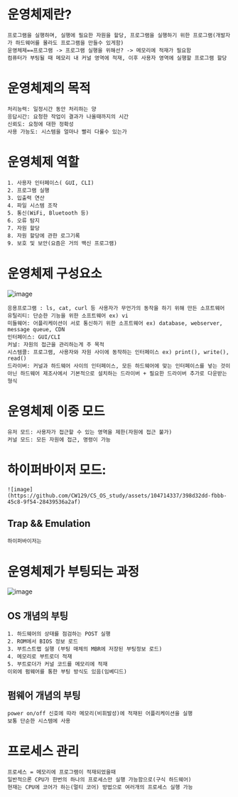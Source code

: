 # 운영체제란?

    프로그램을 실행하며, 실행에 필요한 자원을 할당, 프로그램을 실행하기 위한 프로그램(개발자가 하드웨어를 몰라도 프로그램을 만들수 있게함)   
    운영체제==프로그램 -> 프로그램 실행을 위해선? -> 메모리에 적재가 필요함   
    컴퓨터가 부팅될 때 메모리 내 커널 영역에 적재, 이후 사용자 영역에 실행할 프로그램 할당
# 운영체제의 목적
    처리능력: 일정시간 동안 처리하는 양
    응답시간: 요청한 작업이 결과가 나올때까지의 시간
    신뢰도: 요청에 대한 정확성
    사용 가능도: 시스템을 얼마나 빨리 다룰수 있는가
# 운영체제 역할
    1. 사용자 인터페이스( GUI, CLI)
    2. 프로그램 실행
    3. 입출력 연산
    4. 파일 시스템 조작
    5. 통신(WiFi, Bluetooth 등)
    6. 오류 탐지
    7. 자원 할당
    8. 자원 할당에 관한 로그기록
    9. 보호 및 보안(요즘은 거의 백신 프로그램)
# 운영체제 구성요소
![image](https://github.com/CW129/CS_OS_study/assets/104714337/8b86f7df-3a26-42b8-85fe-18bee4cf68ec)    

    응용프로그램 : ls, cat, curl 등 사용자가 무언가의 동작을 하기 위해 만든 소프트웨어
    유틸리티: 단순한 기능을 위한 소프트웨어 ex) vi
    미들웨어: 어플리케이션이 서로 통신하기 위한 소프트웨어 ex) database, webserver, message queue, CDN
    인터페이스: GUI/CLI
    커널: 자원의 접근을 관리하는게 주 목적 
    시스템콜: 프로그램, 사용자와 자원 사이에 동작하는 인터페이스 ex) print(), write(), read()
    드라이버: 커널과 하드웨어 사이의 인터페이스, 모든 하드웨어에 맞는 인터페이스를 넣는 것이 아닌 하드웨어 제조사에서 기본적으로 설치하는 드라이버 + 필요한 드라이버 추가로 다운받는 형식
    
# 운영체제 이중 모드
    유저 모드: 사용자가 접근할 수 있는 영역을 제한(자원에 접근 불가)
    커널 모드: 모든 자원에 접근, 명령이 가능
   
# 하이퍼바이저 모드:
    ![image](https://github.com/CW129/CS_OS_study/assets/104714337/398d32dd-fbbb-45c8-9f54-28439536a2af)
## Trap && Emulation
    하이퍼바이저는 
    
# 운영체제가 부팅되는 과정
![image](https://github.com/CW129/CS_OS_study/assets/104714337/a9025782-9005-4e89-a654-7729254c0885)
## OS 개념의 부팅
    1. 하드웨어의 상태를 점검하는 POST 실행
    2. ROM에서 BIOS 정보 로드
    3. 부트스트랩 실행 (부팅 매체의 MBR에 저장된 부팅정보 로드)
    4. 메모리로 부트로더 적재
    5. 부트로더가 커널 코드를 메모리에 적재
    이외에 펌웨어를 통한 부팅 방식도 있음(임베디드)
## 펌웨어 개념의 부팅
    power on/off 신호에 따라 메모리(비휘발성)에 적재된 어플리케이션을 실행   
    보통 단순한 시스템에 사용
    
# 프로세스 관리
    프로세스 = 메모리에 프로그램이 적재되었을때
    일반적으론 CPU가 한번의 하나의 프로세스만 실행 가능함으로(구식 하드웨어)
    현재는 CPU에 코어가 하는(멀티 코어) 방법으로 여러개의 프로세스 실행 가능
